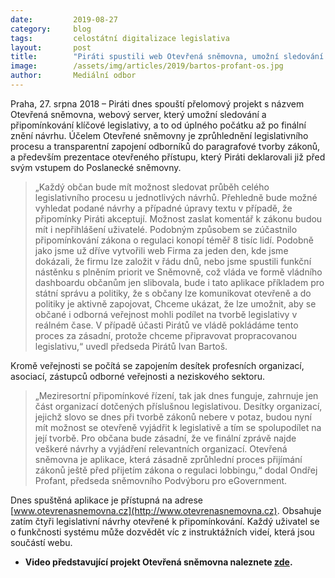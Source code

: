 ```yaml
---
date:         2019-08-27
category:     blog
tags:         celostátní digitalizace legislativa
layout:       post
title:        "Piráti spustili web Otevřená sněmovna, umožní sledování a připomínkování legislativy online"
image:        /assets/img/articles/2019/bartos-profant-os.jpg
author:       Mediální odbor
---
```


Praha, 27. srpna 2018 – Piráti dnes spouští přelomový projekt s názvem Otevřená sněmovna, webový server, který umožní sledování a připomínkování klíčové legislativy, a to od úplného počátku až po finální znění návrhu. Účelem Otevřené sněmovny je zprůhlednění legislativního procesu a transparentní zapojení odborníků do paragrafové tvorby zákonů, a především prezentace otevřeného přístupu, který Piráti deklarovali již před svým vstupem do Poslanecké sněmovny. 


> „Každý občan bude mít možnost sledovat průběh celého legislativního procesu u jednotlivých návrhů. Přehledně bude možné vyhledat podané návrhy a případné úpravy textu v případě, že připomínky Piráti akceptují. Možnost zaslat komentář k zákonu budou mít i nepřihlášení uživatelé. Podobným způsobem se zúčastnilo připomínkování zákona o regulaci konopí téměř 8 tisíc lidí. Podobně jako jsme už dříve vytvořili web Firma za jeden den, kde jsme dokázali, že firmu lze založit v řádu dnů, nebo jsme spustili funkční nástěnku s plněním priorit ve Sněmovně, což vláda ve formě vládního dashboardu občanům jen slibovala, bude i tato aplikace příkladem pro státní správu a politiky, že s občany lze komunikovat otevřeně a do politiky je aktivně zapojovat, Chceme ukázat, že lze umožnit, aby se občané i odborná veřejnost mohli podílet na tvorbě legislativy v reálném čase. V případě účasti Pirátů ve vládě pokládáme tento proces za zásadní, protože chceme připravovat propracovanou legislativu,“ uvedl předseda Pirátů Ivan Bartoš.


Kromě veřejnosti se počítá se zapojením desítek profesních organizací, asociací, zástupců odborné veřejnosti a neziskového sektoru. 
> „Meziresortní připomínkové řízení, tak jak dnes funguje, zahrnuje jen část organizací dotčených příslušnou legislativou. Desítky organizací, jejichž slovo se dnes při tvorbě zákonů nebere v potaz, budou nyní mít možnost se otevřeně vyjádřit k legislativě a tím se spolupodílet na její tvorbě. Pro občana bude zásadní, že ve finální zprávě najde veškeré návrhy a vyjádření relevantních organizací. Otevřená sněmovna je aplikace, která zásadně zprůhlední proces přijímání zákonů ještě před přijetím zákona o regulaci lobbingu,“ dodal Ondřej Profant, předseda sněmovního Podvýboru pro eGovernment.


Dnes spuštěná aplikace je přístupná na adrese [www.otevrenasnemovna.cz](http://www.otevrenasnemovna.cz). Obsahuje zatím čtyři legislativní návrhy otevřené k připomínkování. Každý uživatel se o funkčnosti systému může dozvědět víc z instruktážních videí, která jsou součástí webu. 


* **Video představující projekt Otevřená sněmovna naleznete [zde](https://www.youtube.com/watch?v=nTE2ryZpqjs&feature=youtu.be&fbclid=IwAR0mRUW8N7WsIhApHh8wgrosUFimGWdHnfAPDFCvo9c_D8Mu4H5dM9GMLzg).**
